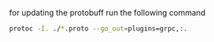 for updating the protobuff run the following command

```bash
protoc -I. ./*.proto --go_out=plugins=grpc,:.
```
